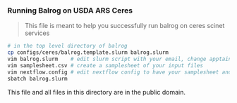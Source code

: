 ### Running Balrog on USDA ARS Ceres

> This file is meant to help you successfully run balrog on ceres scinet services

```bash
# in the top level directory of balrog
cp configs/ceres/balrog.template.slurm balrog.slurm
vim balrog.slurm    # edit slurm script with your email, change apptainer libraryDir and cacheDir if needed.
vim samplesheet.csv # create a samplesheet of your input files
vim nextflow.config # edit nextflow config to have your samplesheet and preferred runtype
sbatch balrog.slurm
```

This file and all files in this directory are in the public domain. 
